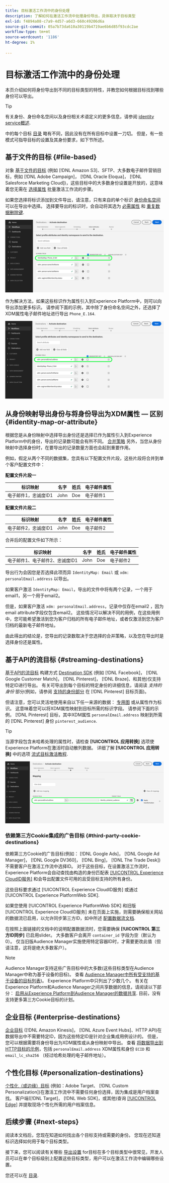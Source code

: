 ```yaml
---
title: 目标激活工作流中的身份处理
description: 了解如何在激活工作流中处理身份导出，具体取决于目标类型
exl-id: f4894a08-c7a9-4d57-a6d3-660c49206d6a
source-git-commit: 05a7b73da610a30119b4719ae6b6d85f93cdc2ae
workflow-type: tm+mt
source-wordcount: '1186'
ht-degree: 1%

---
```


# 目标激活工作流中的身份处理

本页介绍如何将身份导出到不同的目标类型的特性，并教您如何根据目标找到哪些身份可以导出。

>[!TIP]
>
> 有关身份、身份命名空间以及身份相关术语定义的更多信息，请参阅 [identity service概述](/help/identity-service/home.md).

中的每个目标 [目录](/help/destinations/catalog/overview.md) 略有不同，因此没有在所有目标中设置一刀切。 但是，有一些模式可指导目标的设置及其身份要求，如下节所述。

## 基于文件的目标 {#file-based}

对象 [基于文件的目标](/help/destinations/destination-types.md#file-based) (例如 [!DNL Amazon S3]、SFTP、大多数电子邮件营销目标，例如 [!DNL Adobe Campaign]， [!DNL Oracle Eloqua]， [!DNL Salesforce Marketing Cloud])，这些目标中的大多数身份设置是开放的，这意味着您无需在 [选择属性](/help/destinations/ui/activate-batch-profile-destinations.md#select-attributes) 批量激活工作流的步骤。

如果您选择将标识添加到文件导出，请注意，只有来自的单个标识 [身份命名空间](/help/identity-service/ui/identity-graph-viewer.md#access-identity-graph-viewer) 可以在导出中选择。 选择要导出的标识时，会自动将其选为 [必需属性](/help/destinations/ui/activate-batch-profile-destinations.md#mandatory-attributes) 和 [重复数据删除键](/help/destinations/ui/activate-batch-profile-destinations.md#deduplication-keys).

![选定为强制属性和重复数据删除键的标识。](/help/destinations/assets/how-destinations-work/selected-identity.png)

作为解决方法，如果这些标识作为属性引入到Experience Platform中，则可以向导出添加更多标识。 请参阅下面的示例，其中除了身份命名空间之外，还选择了XDM属性电子邮件地址进行导出 `Phone_E.164`.

![选择导出的电子邮件地址属性示例。](/help/destinations/assets/how-destinations-work/email-selected.png)

## 从身份映射导出身份与将身份导出为XDM属性 — 区别 {#identity-map-or-attribute}

根据您是从身份映射中选择导出身份还是选择已作为属性引入到Experience Platform中的身份，导出的记录数可能会有所不同。 [合并策略](/help/profile/merge-policies/overview.md) 另外，当您从身份映射中选择身份时，在要导出的记录数量方面也会起到重要作用。

例如，假定从两个不同的数据集，您具有以下配置文件片段，这些片段将合并到单个客户配置文件中：

**配置文件片段一**

| 标识映射 | 名字 | 姓氏 | 电子邮件属性 |
|---------|----------|---------|--------|
| 电子邮件1，忠诚度ID1 | John | Doe | 电子邮件1 |


**配置文件片段二**

| 标识映射 | 名字 | 姓氏 | 电子邮件属性 |
|---------|----------|---------|--------|
| 电子邮件2，忠诚度ID1 | John | Doe | 电子邮件2 |

合并后的配置文件如下所示：

| 标识映射 | 名字 | 姓氏 | 电子邮件属性 |
|---------|----------|---------|--------|
| 电子邮件1、电子邮件2、忠诚度ID1 | John | Doe | 电子邮件2 |

导出行为会因您是否选择此项而异 `IdentityMap: Email` 或 `xdm: personalEmail.address` 以导出。

如果客户激活 `IdentityMap: Email`，导出的文件中将有两个记录，一个用于email1，另一个用于email2。

但是，如果客户激活 `xdm: personalEmail.address`，记录中仅存在email2 ，因为email attribute字段仅包含email2。 这些情况可以解决不同的用例，在这些用例中，您可能希望激活到您为客户归档的所有电子邮件地址，或者仅激活到您为客户归档的最新电子邮件地址。

由此得出的结论是，您导出的记录数取决于您选择的合并策略，以及您在导出时是选择身份还是属性。

## 基于API的流目标 {#streaming-destinations}

[基于API的流目标](/help/destinations/destination-types.md#streaming-destination) 构建方式 [Destination SDK](/help/destinations/destination-sdk/overview.md) (例如 [!DNL Facebook]， [!DNL Google Customer Match]， [!DNL Pinterest]， [!DNL Braze]、和其他)仅支持特定ID进行导出。 有关可导出到每个目标的特定身份的详细信息，请阅读 *支持的身份* 部分(例如，请参阅 [支持的身份部分](/help/destinations/catalog/advertising/pinterest.md) 在 [!DNL Pinterest] 目标页面)。

但请注意，您可以灵活地使用来自以下任一来源的数据： [专用图](/help/profile/merge-policies/overview.md#id-stitching) 或从属性作为标识。 这意味着您可以将XDM属性映射到目标所需的标识字段。 请参阅下面的示例， [!DNL Pinterest] 目标，其中XDM属性 `personalEmail.address` 映射到所需的 [!DNL Pinterest] 身份 `pinterest_audience`.

>[!TIP]
>
>当源字段包含未哈希处理的属性时，请检查 **[!UICONTROL 应用转换]** 选项使Experience Platform在激活时自动散列数据。 详细了解 **[!UICONTROL 应用转换]** 中的选项 [流式目标激活教程](/help/destinations/ui/activate-segment-streaming-destinations.md#apply-transformation).

![映射到Pinterest目标的标识字段的电子邮件地址属性示例。](/help/destinations/assets/how-destinations-work/email-mapped-to-identity.png)

### 依赖第三方Cookie集成的广告目标 {#third-party-cookie-destinations}

依赖第三方Cookie的广告目标(例如： [!DNL Google Ads]， [!DNL Google Ad Manager]， [!DNL Google DV360]， [!DNL Bing]， [!DNL The Trade Desk])不需要客户在激活工作流中选择ID。 对于这些目标，在设置激活工作流时，Experience Platform会自动查找由构造的身份匹配表 [[!UICONTROL Experience CloudID服务]](https://experienceleague.adobe.com/docs/id-service/using/intro/overview.html?lang=en) 和会导出配置文件可用的且受目标支持的所有身份。

这些目标要求通过 [!UICONTROL Experience CloudID服务] 或通过 [!UICONTROL Experience PlatformWeb SDK].

如果您使用 [!UICONTROL Experience PlatformWeb SDK] 和旧版 [!UICONTROL Experience CloudID服务] 未在页面上实施，则需要确保相关网站的数据流已启用，以允许同步第三方ID，如中所述 [配置数据流文档](/help/edge/datastreams/configure.md#create).

在按照上面链接的文档中的说明配置数据流时，您需要确保 **[!UICONTROL 第三方ID同步]** 已启用slider。 大多数客户会离开 `container_id` 字段为空（默认为0）。 仅当旧版Audience Manager实施使用特定容器ID时，才需要更改此值（但请注意，这将是绝大多数客户）。

>[!NOTE]
>
>Audience Manager支持这些广告目标中的大多数(这些目标类型在Audience Manager中称为基于设备的目标)。 查看 [Audience Manager中所有受支持的基于设备的目标列表](https://experienceleague.adobe.com/docs/audience-manager/user-guide/features/destinations/device-based/device-based-destinations-list.html?lang=en))。 Experience Platform中只列出了少数几个。 有关在Experience Platform和Audience Manager之间共享数据的信息，请阅读以下部分： [启用从Experience Platform到Audience Manager的数据共享](https://experienceleague.adobe.com/docs/audience-manager/user-guide/implementation-integration-guides/integration-experience-platform/aam-aep-audience-sharing.html?lang=en#enable-aep-to-aam-data). 目前，没有支持更多第三方Cookie目标的计划。

## 企业目标 {#enterprise-destinations}

[企业目标](/help/destinations/destination-types.md#streaming-profile-export) ([!DNL Amazon Kinesis]， [!DNL Azure Event Hubs]、HTTP API)在数据导出中不需要特定ID，因为这些特定ID是针对企业集成用例设计的。 但是，您可以根据需要将身份导出为XDM属性或从身份映射中导出。 查看 [将数据导出到HTTP目标的示例](/help/destinations/catalog/streaming/http-destination.md#exported-data)，包括 `personalEmail.address` XDM属性和身份 `ECID` 和 `email_lc_sha256` （经过哈希处理的电子邮件地址）。

## 个性化目标 {#personalization-destinations}

[个性化（或边缘）目标](/help/destinations/destination-types.md#edge-personalization-destinations) (例如：Adobe Target、 [!DNL Custom Personalization])在激活工作流中不需要任何身份选择，因为集成是用户档案查找。 客户端([!DNL Target]， [!DNL Web SDK]，或其他)查询 [[!UICONTROL Edge]](/help/collection/home.md#edge) 并提取现场个性化所需的用户档案信息。

<!--
![Table with all supported identities](/help/destinations/assets/how-destinations-work/identities-table.png)

-->

## 后续步骤 {#next-steps}

阅读本文档后，您现在知道如何找出各个目标支持或需要的身份。 您现在还知道标识选择如何用于每个目标类型。

接下来，您可以阅读有关哪些 [导出设置](/help/destinations/how-destinations-work/destinations-configurations.md) for目标在多个目标类型中很常见，开发人员可以在单个目标级别上配置这些目标类型，用户可以在激活工作流中编辑哪些设置。

您还可以在 [目录](/help/destinations/catalog/overview.md).
